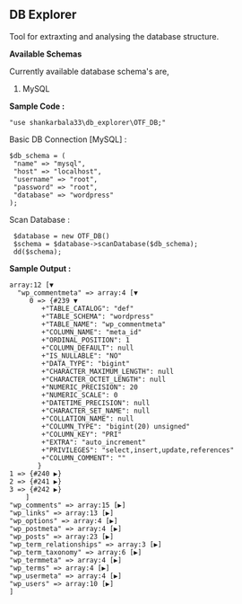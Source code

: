 **DB Explorer**
- 
Tool for extraxting and analysing the database structure.

**Available Schemas**
 
Currently available database schema's are,

1. MySQL


**Sample Code :**

	"use shankarbala33\db_explorer\OTF_DB;"

Basic DB Connection [MySQL] :

    $db_schema = (
	 "name" => "mysql",
     "host" => "localhost",
     "username" => "root",
  	 "password" => "root",
     "database" => "wordpress"
    ); 

Scan Database :
 
     $database = new OTF_DB()     
     $schema = $database->scanDatabase($db_schema);
	 dd($schema);

**Sample Output :**

	array:12 [▼
  	  "wp_commentmeta" => array:4 [▼
         0 => {#239 ▼
     	    +"TABLE_CATALOG": "def"
     	    +"TABLE_SCHEMA": "wordpress"
   		    +"TABLE_NAME": "wp_commentmeta"
    	    +"COLUMN_NAME": "meta_id"
   		    +"ORDINAL_POSITION": 1
   		    +"COLUMN_DEFAULT": null
    	    +"IS_NULLABLE": "NO"
     	    +"DATA_TYPE": "bigint"
   		    +"CHARACTER_MAXIMUM_LENGTH": null
  		    +"CHARACTER_OCTET_LENGTH": null
   		    +"NUMERIC_PRECISION": 20
    	    +"NUMERIC_SCALE": 0
    	    +"DATETIME_PRECISION": null
    	    +"CHARACTER_SET_NAME": null
     	    +"COLLATION_NAME": null
     	    +"COLUMN_TYPE": "bigint(20) unsigned"
     	    +"COLUMN_KEY": "PRI"
    	    +"EXTRA": "auto_increment"
     	    +"PRIVILEGES": "select,insert,update,references"
    	    +"COLUMN_COMMENT": ""
           }
    1 => {#240 ▶}
    2 => {#241 ▶}
    3 => {#242 ▶}
  		]
  	"wp_comments" => array:15 [▶]
  	"wp_links" => array:13 [▶]
  	"wp_options" => array:4 [▶]
  	"wp_postmeta" => array:4 [▶]
  	"wp_posts" => array:23 [▶]
  	"wp_term_relationships" => array:3 [▶]
  	"wp_term_taxonomy" => array:6 [▶]
  	"wp_termmeta" => array:4 [▶]
  	"wp_terms" => array:4 [▶]
  	"wp_usermeta" => array:4 [▶]
  	"wp_users" => array:10 [▶]
	] 
